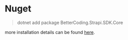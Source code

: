 # Nuget

> dotnet add package BetterCoding.Strapi.SDK.Core 

more installation details can be found [here][nuget-link].

 [nuget-link]: https://www.nuget.org/packages/BetterCoding.Strapi.SDK.Core